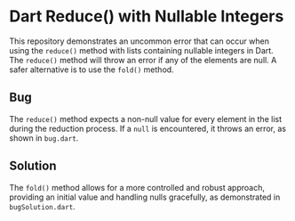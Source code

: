 # Dart Reduce() with Nullable Integers

This repository demonstrates an uncommon error that can occur when using the `reduce()` method with lists containing nullable integers in Dart.  The `reduce()` method will throw an error if any of the elements are null. A safer alternative is to use the `fold()` method.

## Bug
The `reduce()` method expects a non-null value for every element in the list during the reduction process. If a `null` is encountered, it throws an error, as shown in `bug.dart`.

## Solution
The `fold()` method allows for a more controlled and robust approach, providing an initial value and handling nulls gracefully, as demonstrated in `bugSolution.dart`.